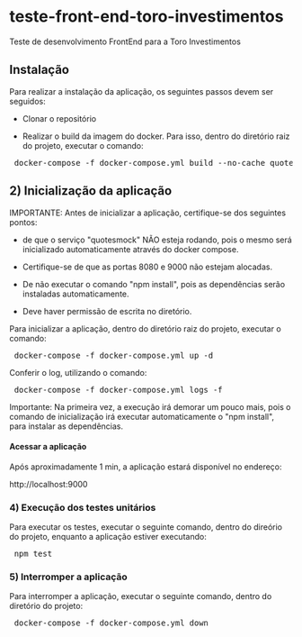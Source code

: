 # teste-front-end-toro-investimentos
Teste de desenvolvimento FrontEnd para a Toro Investimentos

## Instalação

Para realizar a instalação da aplicação, os seguintes passos devem ser seguidos:

* Clonar o repositório

* Realizar o build da imagem do docker. Para isso, dentro do diretório raiz do projeto, executar o comando:

<pre>
 docker-compose -f docker-compose.yml build --no-cache quotes
</pre>


## 2) Inicialização da aplicação

IMPORTANTE: Antes de inicializar a aplicação, certifique-se dos seguintes pontos:

* de que o serviço "quotesmock" NÃO esteja rodando,
pois o mesmo será inicializado automaticamente através do docker compose.

* Certifique-se de que as portas 8080 e 9000 não estejam alocadas.

* De não executar o comando "npm install", pois as dependências serão instaladas automaticamente.

* Deve haver permissão de escrita no diretório.


Para inicializar a aplicação, dentro do diretório raiz do projeto, executar o comando:

<pre>
 docker-compose -f docker-compose.yml up -d
</pre>

Conferir o log, utilizando o comando:

<pre>
 docker-compose -f docker-compose.yml logs -f
</pre>

Importante: Na primeira vez, a execução irá demorar um pouco mais, pois o comando de inicialização irá executar automaticamente
o "npm install", para instalar as dependências.




#### Acessar a aplicação

Após aproximadamente 1 min, a aplicação estará disponível no endereço:

http://localhost:9000


### 4) Execução dos testes unitários

Para executar os testes, executar o seguinte comando, dentro do direório do projeto, enquanto a aplicação estiver executando:

<pre>
 npm test
</pre>

### 5) Interromper a aplicação

Para interromper a aplicação, executar o seguinte comando, dentro do diretório do projeto:

<pre>
 docker-compose -f docker-compose.yml down
</pre>
